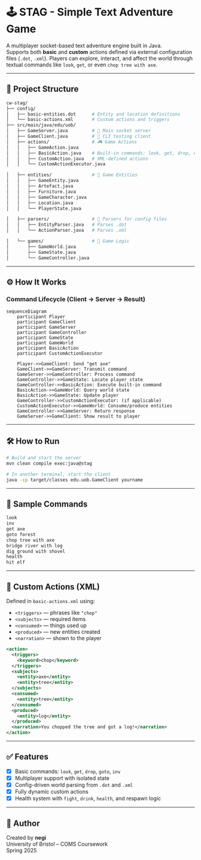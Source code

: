 # 🕹️ STAG - Simple Text Adventure Game

A multiplayer socket-based text adventure engine built in Java.  
Supports both **basic** and **custom** actions defined via external configuration files (`.dot`, `.xml`). Players can explore, interact, and affect the world through textual commands like `look`, `get`, or even `chop tree with axe`.

---

## 📁 Project Structure

```bash
cw-stag/
├── config/
│   ├── basic-entities.dot      # Entity and location definitions
│   └── basic-actions.xml       # Custom actions and triggers
├── src/main/java/edu/uob/
│   ├── GameServer.java         # 🔌 Main socket server
│   ├── GameClient.java         # 🧪 CLI testing client
│   ├── actions/                # 🎮 Game Actions
│   │   ├── GameAction.java
│   │   ├── BasicAction.java    # Built-in commands: look, get, drop, etc.
│   │   ├── CustomAction.java   # XML-defined actions
│   │   └── CustomActionExecutor.java

│   ├── entities/               # 🧱 Game Entities
│   │   ├── GameEntity.java
│   │   ├── Artefact.java
│   │   ├── Furniture.java
│   │   ├── GameCharacter.java
│   │   ├── Location.java
│   │   └── PlayerState.java

│   ├── parsers/                # 📄 Parsers for config files
│   │   ├── EntityParser.java   # Parses .dot
│   │   └── ActionParser.java   # Parses .xml

│   └── games/                  # 🧠 Game Logic
│       ├── GameWorld.java
│       ├── GameState.java
│       └── GameController.java
```

---

## ⚙️ How It Works

### Command Lifecycle (Client → Server → Result)

```mermaid
sequenceDiagram
    participant Player
    participant GameClient
    participant GameServer
    participant GameController
    participant GameState
    participant GameWorld
    participant BasicAction
    participant CustomActionExecutor

    Player->>GameClient: Send "get axe"
    GameClient->>GameServer: Transmit command
    GameServer->>GameController: Process command
    GameController->>GameState: Locate player state
    GameController->>BasicAction: Execute built-in command
    BasicAction->>GameWorld: Query world state
    BasicAction->>GameState: Update player
    GameController->>CustomActionExecutor: (if applicable)
    CustomActionExecutor->>GameWorld: Consume/produce entities
    GameController->>GameServer: Return response
    GameServer->>GameClient: Show result to player
```

---

## 🛠️ How to Run

```bash
# Build and start the server
mvn clean compile exec:java@stag

# In another terminal, start the client
java -cp target/classes edu.uob.GameClient yourname
```

---

## 🧪 Sample Commands

```bash
look
inv
get axe
goto forest
chop tree with axe
bridge river with log
dig ground with shovel
health
hit elf
```

---

## 🧩 Custom Actions (XML)

Defined in `basic-actions.xml` using:

- `<triggers>` — phrases like `"chop"`
- `<subjects>` — required items
- `<consumed>` — things used up
- `<produced>` — new entities created
- `<narration>` — shown to the player

```xml
<action>
  <triggers>
    <keyword>chop</keyword>
  </triggers>
  <subjects>
    <entity>axe</entity>
    <entity>tree</entity>
  </subjects>
  <consumed>
    <entity>tree</entity>
  </consumed>
  <produced>
    <entity>log</entity>
  </produced>
  <narration>You chopped the tree and got a log!</narration>
</action>
```

---

## ✅ Features

- [x] Basic commands: `look`, `get`, `drop`, `goto`, `inv`
- [x] Multiplayer support with isolated state
- [x] Config-driven world parsing from `.dot` and `.xml`
- [x] Fully dynamic custom actions
- [x] Health system with `fight`, `drink`, `health`, and respawn logic

---

## 📌 Author

Created by **negi**  
University of Bristol – COMS Coursework  
Spring 2025
